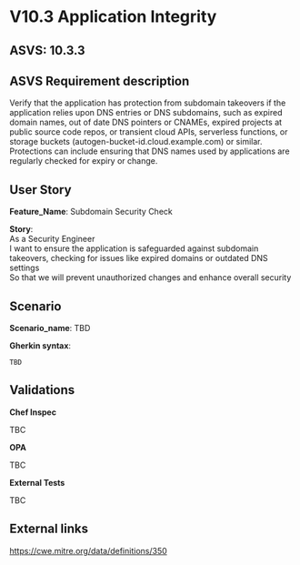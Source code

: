 # V10.3 Application Integrity

## ASVS: 10.3.3

## ASVS Requirement description

Verify that the application has protection from subdomain takeovers if the
application relies upon DNS entries or DNS subdomains, such as expired
domain names, out of date DNS pointers or CNAMEs, expired projects at
public source code repos, or transient cloud APIs, serverless functions, or
storage buckets (autogen-bucket-id.cloud.example.com) or similar.
Protections can include ensuring that DNS names used by applications are
regularly checked for expiry or change.

## User Story

**Feature_Name**: Subdomain Security Check

**Story**:\
As a Security Engineer\
I want to ensure the application is safeguarded against subdomain takeovers,
checking for issues like expired domains or outdated DNS settings\
So that we will prevent unauthorized changes and enhance overall security

## Scenario

**Scenario_name**: TBD

**Gherkin syntax**:

```gherkin
TBD
```

## Validations

**Chef Inspec**

TBC

**OPA**

TBC

**External Tests**

TBC

## External links

<https://cwe.mitre.org/data/definitions/350>
